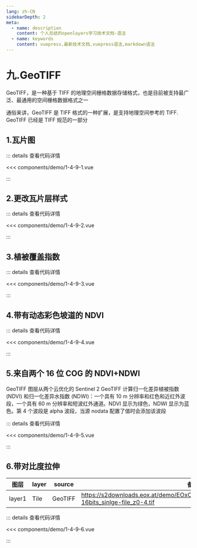 ```yaml
---
lang: zh-CN
sidebarDepth: 2
meta:
  - name: description
    content: 个人总结的openlayers学习技术文档-语法
  - name: keywords
    content: vuepress,最新技术文档,vuepress语法,markdown语法
---
```


# 九.GeoTIFF

GeoTIFF，是一种基于 TIFF 的地理空间栅格数据存储格式，也是目前被支持最广泛、最通用的空间栅格数据格式之一

通俗来讲，GeoTIFF 是 TIFF 格式的一种扩展，是支持地理空间参考的 TIFF. GeoTIFF 已经是 TIFF 规范的一部分

## 1.瓦片图

  <Container url="/resume/?type=openlayers&name=1-4-9-1.vue" />

::: details 查看代码详情

<<< components/demo/1-4-9-1.vue

:::

## 2.更改瓦片层样式

  <Container url="/resume/?type=openlayers&name=1-4-9-2.vue" />

::: details 查看代码详情

<<< components/demo/1-4-9-2.vue

:::

## 3.植被覆盖指数

  <Container url="/resume/?type=openlayers&name=1-4-9-3.vue" />

::: details 查看代码详情

<<< components/demo/1-4-9-3.vue

:::

## 4.带有动态彩色坡道的 NDVI

  <Container url="/resume/?type=openlayers&name=1-4-9-4.vue" />

::: details 查看代码详情

<<< components/demo/1-4-9-4.vue

:::

## 5.来自两个 16 位 COG 的 NDVI+NDWI

GeoTIFF 图层从两个云优化的 Sentinel 2 GeoTIFF 计算归一化差异植被指数 (NDVI) 和归一化差异水指数 (NDWI)：一个具有 10 m 分辨率和红色和近红外波段，一个具有 60 m 分辨率和短波红外通道。NDVI 显示为绿色，NDWI 显示为蓝色。第 4 个波段是 alpha 波段，当源 nodata 配置了值时会添加该波段

  <Container url="/resume/?type=openlayers&name=1-4-9-5.vue" />

::: details 查看代码详情

<<< components/demo/1-4-9-5.vue

:::

## 6.带对比度拉伸

| 图层   | layer | source  | 备注                                                                                                 |
| ------ | ----- | ------- | ---------------------------------------------------------------------------------------------------- |
| layer1 | Tile  | GeoTIFF | https://s2downloads.eox.at/demo/EOxCloudless/2020/rgbnir/s2cloudless2020-16bits_sinlge-file_z0-4.tif |

  <Container url="/resume/?type=openlayers&name=1-4-9-6.vue" />

::: details 查看代码详情

<<< components/demo/1-4-9-6.vue

:::
